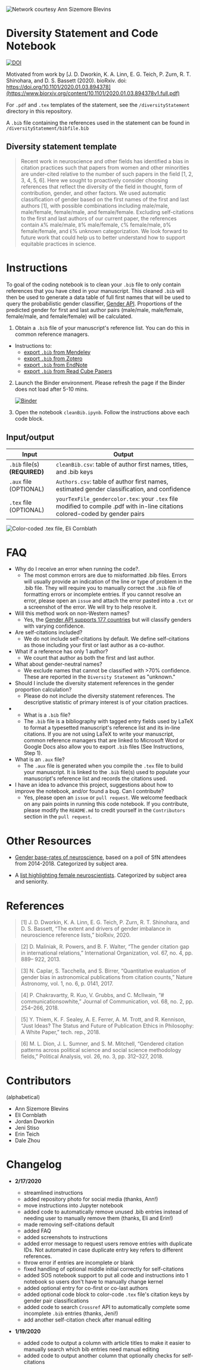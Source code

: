 ![Network courtesy Ann Sizemore Blevins](img/repo_pic.png)

# Diversity Statement and Code Notebook

[![DOI](https://zenodo.org/badge/232916183.svg)](https://zenodo.org/badge/latestdoi/232916183)

Motivated from work by [J. D. Dworkin, K. A. Linn, E. G. Teich, P. Zurn, R. T. Shinohara, and D. S. Bassett (2020). bioRxiv. doi: https://doi.org/10.1101/2020.01.03.894378](https://www.biorxiv.org/content/10.1101/2020.01.03.894378v1.full.pdf)

For `.pdf` and `.tex` templates of the statement, see the `/diversityStatement` directory in this repository.

A `.bib` file containing the references used in the statement can be found in `/diversityStatement/bibfile.bib`

## Diversity statement template

> Recent work in neuroscience and other fields has identified a bias in citation practices such that papers from women and other minorities are under-cited relative to the number of such papers in the field [1, 2, 3, 4, 5, 6]. Here we sought to proactively consider choosing references that reflect the diversity of the field in thought, form of contribution, gender, and other factors. We used automatic classification of gender based on the first names of the first and last authors [1], with possible combinations including male/male, male/female, female/male, and female/female. Excluding self-citations to the first and last authors of our current paper, the references contain `A`% male/male, `B`% male/female, `C`% female/male, `D`% female/female, and `E`% unknown categorization. We look forward to future work that could help us to better understand how to support equitable practices in science.

# Instructions

To goal of the coding notebook is to clean your `.bib` file to only contain references that you have cited in your manuscript. This cleaned `.bib` will then be used to generate a data table of full first names that will be used to query the probabilistic gender classifier, [Gender API](https://gender-api.com). Proportions of the predicted gender for first and last author pairs (male/male, male/female, female/male, and female/female) will be calculated. 

1. Obtain a `.bib` file of your manuscript's reference list. You can do this in common reference managers. 

  * Instructions to:
    * [export `.bib` from Mendeley](https://blog.mendeley.com/2011/10/25/howto-use-mendeley-to-create-citations-using-latex-and-bibtex/)
    * [export `.bib` from Zotero](https://libguides.mit.edu/ld.php?content_id=34248570)
    * [export `.bib` from EndNote](https://www.reed.edu/cis/help/LaTeX/EndNote.html)
    * [export `.bib` from Read Cube Papers](https://support.papersapp.com/support/solutions/articles/30000024634-how-can-i-export-references-from-readcube-papers-)

2. Launch the Binder environment. Please refresh the page if the Binder does not load after 5-10 mins.

    [![Binder](https://mybinder.org/badge_logo.svg)](https://mybinder.org/v2/gh/dalejn/cleanBib/master)

3. Open the notebook `cleanBib.ipynb`. Follow the instructions above each code block.

## Input/output

| Input                 | Output                                                                                                                        |
|-----------------------|-------------------------------------------------------------------------------------------------------------------------------|
| `.bib` file(s)**(REQUIRED)**    | `cleanBib.csv`: table of author first names, titles, and .bib keys                                                            |
| `.aux` file (OPTIONAL)| `Authors.csv`: table of author first names, estimated gender classification, and confidence                                   |
| `.tex` file (OPTIONAL)| `yourTexFile_gendercolor.tex`: your `.tex` file modified to compile .pdf with in-line citations colored-coded by gender pairs |

![Color-coded .tex file, Eli Cornblath](img/texColors.png)

# FAQ

* Why do I receive an error when running the code?.
  * The most common errors are due to misformatted .bib files. Errors will usually provide an indication of the line or type of problem in the .bib file. They will require you to manually correct the `.bib` file of formatting errors or incomplete entries. If you cannot resolve an error, please open an `issue` and attach the error pasted into a `.txt` or a screenshot of the error. We will try to help resolve it.
* Will this method work on non-Western names?
  * Yes, the [Gender API supports 177 countries](https://gender-api.com/en/frequently-asked-questions?gclid=Cj0KCQiAmZDxBRDIARIsABnkbYTy9MHmGoR2uBhxEKANbT9B9EFVOSiRzbGeQi7nUn6ODH83s6-RZKwaAjpZEALw_wcB#which-countries-are-supported) but will classify genders with varying confidence. 
* Are self-citations included?
  * We do not include self-citations by default. We define self-citations as those including your first or last author as a co-author.
* What if a reference has only 1 author?
  * We count that author as both the first and last author.
* What about gender-neutral names?
  * We exclude names that cannot be classified with >70% confidence. These are reported in the `Diversity Statement` as "unknown." 
* Should I include the diversity statement references in the gender proportion calculation?
  * Please do not include the diversity statement references. The descriptive statistic of primary interest is of your citation practices.
* * What is a `.bib` file?
  * The `.bib` file is a bibliography with tagged entry fields used by LaTeX to format a typesetted manuscript's reference list and its in-line citations. If you are not using LaTeX to write your manuscript, common reference managers that are linked to Microsoft Word or Google Docs also allow you to export `.bib` files (See Instructions, Step 1).
* What is an `.aux` file?
  * The `.aux` file is generated when you compile the `.tex` file to build your manuscript. It is linked to the `.bib` file(s) used to populate your manuscript's reference list and records the citations used.
* I have an idea to advance this project, suggestions about how to improve the notebook, and/or found a bug. Can I contribute?
  * Yes, please open an `issue` or `pull request`. We welcome feedback on any pain points in running this code notebook. If you contribute, please modify the `README.md` to credit yourself in the `Contributors` section in the `pull request`. 

# Other Resources

* [Gender base-rates of neuroscience](https://biaswatchneuro.com/base-rates/neuroscience-base-rates/), based on a poll of SfN attendees from 2014-2018. Categorized by subject area.

* A [list highlighting female neuroscientists](https://anneslist.net/). Categorized by subject area and seniority. 

# References

> [1] J. D. Dworkin, K. A. Linn, E. G. Teich, P. Zurn, R. T. Shinohara, and D. S. Bassett, “The extent and drivers of gender imbalance in neuroscience reference lists,” bioRxiv, 2020.

> [2] D. Maliniak, R. Powers, and B. F. Walter, “The gender citation gap in international relations,” International Organization, vol. 67, no. 4, pp. 889– 922, 2013.

> [3] N. Caplar, S. Tacchella, and S. Birrer, “Quantitative evaluation of gender bias in astronomical publications from citation counts,” Nature Astronomy, vol. 1, no. 6, p. 0141, 2017.

> [4] P. Chakravartty, R. Kuo, V. Grubbs, and C. McIlwain, “# communicationsowhite,” Journal of Communication, vol. 68, no. 2, pp. 254–266, 2018.

> [5] Y. Thiem, K. F. Sealey, A. E. Ferrer, A. M. Trott, and R. Kennison, “Just Ideas? The Status and Future of Publication Ethics in Philosophy: A White Paper,” tech. rep., 2018.

> [6] M. L. Dion, J. L. Sumner, and S. M. Mitchell, “Gendered citation patterns across political science and social science methodology fields,” Political Analysis, vol. 26, no. 3, pp. 312–327, 2018.

# Contributors
(alphabetical)

* Ann Sizemore Blevins
* Eli Cornblath
* Jordan Dworkin
* Jeni Stiso
* Erin Teich
* Dale Zhou

# Changelog

* __2/17/2020__
  * streamlined instructions
  * added repository photo for social media (thanks, Ann!)
  * move instructions into Jupyter notebook
  * added code to automatically remove unused .bib entries instead of needing user to manually remove them (thanks, Eli and Erin!)
  * made removing self-citations default
  * added FAQ
  * added screenshots to instructions
  * added error message to request users remove entries with duplicate IDs. Not automated in case duplicate entry key refers to different references.
  * throw error if entries are incomplete or blank
  * fixed handling of optional middle initial correctly for self-citations
  * added SOS notebook support to put all code and instructions into 1 notebook so users don't have to manually change kernel
  * added optional entry for co-first or co-last authors
  * added optional code block to color-code `.tex` file's citation keys by gender pair classifications
  * added code to search `Crossref` API to automatically complete some incomplete `.bib` entries (thanks, Jeni!)
  * add another self-citation check after manual editing

* __1/19/2020__ 
  * added code to output a column with article titles to make it easier to manually search which bib entries need manual editing
  * added code to output another column that optionally checks for self-citations
